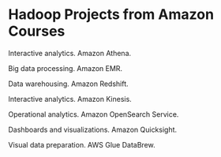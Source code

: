 # Hadoop Projects from Amazon Courses

Interactive analytics. Amazon Athena.

Big data processing. Amazon EMR.

Data warehousing. Amazon Redshift.

Interactive analytics. Amazon Kinesis.

Operational analytics. Amazon OpenSearch Service.

Dashboards and visualizations. Amazon Quicksight.

Visual data preparation. AWS Glue DataBrew.
